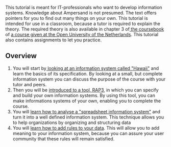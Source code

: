 This tutorial is meant for IT-professionals who want to develop information systems. Knowledge about Ampersand is not presumed. The text offers pointers for you to find out many things on your own. This tutorial is intended for use in a classroom, because a tutor is required to explain the theory. The required theory is also available in chapter 3 of[ the coursebook](http://citeseerx.ist.psu.edu/viewdoc/download?doi=10.1.1.127.1930&rep=rep1&type=pdf) of [a course given at the Open University of the Netherlands](http://portal.ou.nl/web/rule-based-design-for-cs/cursusinformatie). This tutorial also contains assignments to let you practice.

## Overview

1. You will start by[ looking at an information system called "Hawaii"](/tutorial/rules.md) and learn the basics of its specification. By looking at a small, but complete information system you can discuss the purpose of the course with your tutor and peers.
2. Then you will be [introduced to a tool, RAP3](/tutorial/rap3.md), in which you can specify and build your own information systems. By using this tool, you can make informations systems of your own, enabling you to complete the course.
3. You will [learn how to analyse a "spreadsheet information system"](/tutorial/data-in-spreadsheets.md) and turn it into a well defined information system. This technique allows you to help organizations by organizing and structuring data
4. You will [learn how to add rules to your data](/tutorial/rules.md). This will allow you to add meaning to your information system, because you can assure your user community that these rules will remain satisfied.



